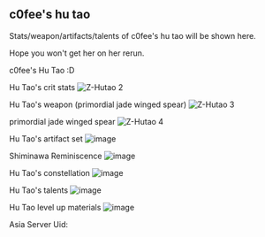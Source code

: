 ## c0fee's hu tao

Stats/weapon/artifacts/talents of c0fee's hu tao will be shown here.

Hope you won't get her on her rerun.

c0fee's Hu Tao :D

Hu Tao's crit stats
![Z-Hutao 2](https://user-images.githubusercontent.com/99862112/156711360-7667761a-3b4c-43b1-b0ae-a7717ef70dac.png)

Hu Tao's weapon (primordial jade winged spear)
![Z-Hutao 3](https://user-images.githubusercontent.com/99862112/156711537-8b252572-af67-486c-874f-8f79c379f264.png)

primordial jade winged spear
![Z-Hutao 4](https://user-images.githubusercontent.com/99862112/156722188-ebaa50ae-a2d3-41bb-bf19-ee6c15340b9d.png)

Hu Tao's artifact set
![image](https://user-images.githubusercontent.com/99862112/156722948-cb2b2d4f-730b-4600-a174-92c0a4a6778e.png)

Shiminawa Reminiscence
![image](https://user-images.githubusercontent.com/99862112/156723094-d8f79cd6-04f2-4cbc-b60c-51d5781fe346.png)

Hu Tao's constellation
![image](https://user-images.githubusercontent.com/99862112/156723160-7e5863df-8e39-40b6-9367-3bae9e1645ab.png)

Hu Tao's talents
![image](https://user-images.githubusercontent.com/99862112/156723276-81fcebc2-0869-4686-bfea-41ad0b8550e6.png)

Hu Tao level up materials
![image](https://user-images.githubusercontent.com/99862112/156723352-78116c79-2bf5-44d5-8318-1d5ce1d020f8.png)

Asia Server
Uid:
